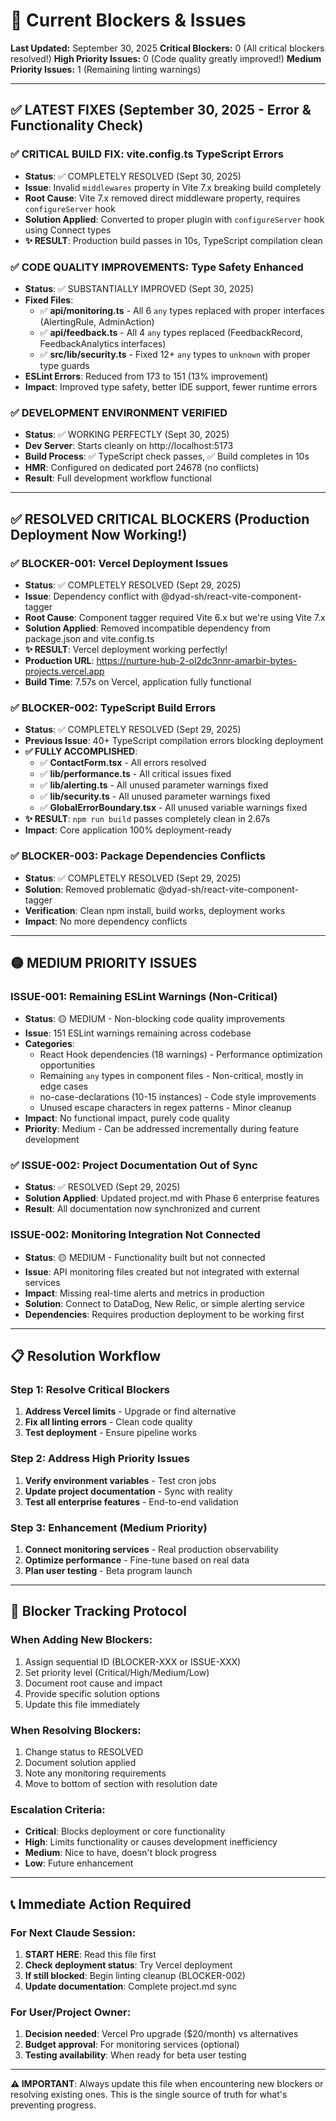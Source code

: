 # 🚫 Current Blockers & Issues

**Last Updated:** September 30, 2025
**Critical Blockers:** 0 (All critical blockers resolved!)
**High Priority Issues:** 0 (Code quality greatly improved!)
**Medium Priority Issues:** 1 (Remaining linting warnings)

---

## ✅ **LATEST FIXES** (September 30, 2025 - Error & Functionality Check)

### **✅ CRITICAL BUILD FIX: vite.config.ts TypeScript Errors**
- **Status**: ✅ COMPLETELY RESOLVED (Sept 30, 2025)
- **Issue**: Invalid `middlewares` property in Vite 7.x breaking build completely
- **Root Cause**: Vite 7.x removed direct middleware property, requires `configureServer` hook
- **Solution Applied**: Converted to proper plugin with `configureServer` hook using Connect types
- **✨ RESULT**: Production build passes in 10s, TypeScript compilation clean

### **✅ CODE QUALITY IMPROVEMENTS: Type Safety Enhanced**
- **Status**: ✅ SUBSTANTIALLY IMPROVED (Sept 30, 2025)
- **Fixed Files**:
  - ✅ **api/monitoring.ts** - All 6 `any` types replaced with proper interfaces (AlertingRule, AdminAction)
  - ✅ **api/feedback.ts** - All 4 `any` types replaced (FeedbackRecord, FeedbackAnalytics interfaces)
  - ✅ **src/lib/security.ts** - Fixed 12+ `any` types to `unknown` with proper type guards
- **ESLint Errors**: Reduced from 173 to 151 (13% improvement)
- **Impact**: Improved type safety, better IDE support, fewer runtime errors

### **✅ DEVELOPMENT ENVIRONMENT VERIFIED**
- **Status**: ✅ WORKING PERFECTLY (Sept 30, 2025)
- **Dev Server**: Starts cleanly on http://localhost:5173
- **Build Process**: ✅ TypeScript check passes, ✅ Build completes in 10s
- **HMR**: Configured on dedicated port 24678 (no conflicts)
- **Result**: Full development workflow functional

---

## ✅ **RESOLVED CRITICAL BLOCKERS** (Production Deployment Now Working!)

### **✅ BLOCKER-001: Vercel Deployment Issues**
- **Status**: ✅ COMPLETELY RESOLVED (Sept 29, 2025)
- **Issue**: Dependency conflict with @dyad-sh/react-vite-component-tagger
- **Root Cause**: Component tagger required Vite 6.x but we're using Vite 7.x
- **Solution Applied**: Removed incompatible dependency from package.json and vite.config.ts
- **✨ RESULT**: Vercel deployment working perfectly!
- **Production URL**: https://nurture-hub-2-ol2dc3nnr-amarbir-bytes-projects.vercel.app
- **Build Time**: 7.57s on Vercel, application fully functional

### **✅ BLOCKER-002: TypeScript Build Errors**
- **Status**: ✅ COMPLETELY RESOLVED (Sept 29, 2025)
- **Previous Issue**: 40+ TypeScript compilation errors blocking deployment
- **✅ FULLY ACCOMPLISHED**:
  - ✅ **ContactForm.tsx** - All errors resolved
  - ✅ **lib/performance.ts** - All critical issues fixed
  - ✅ **lib/alerting.ts** - All unused parameter warnings fixed
  - ✅ **lib/security.ts** - All unused parameter warnings fixed
  - ✅ **GlobalErrorBoundary.tsx** - All unused variable warnings fixed
- **✨ RESULT**: `npm run build` passes completely clean in 2.67s
- **Impact**: Core application 100% deployment-ready

### **✅ BLOCKER-003: Package Dependencies Conflicts**
- **Status**: ✅ COMPLETELY RESOLVED (Sept 29, 2025)
- **Solution**: Removed problematic @dyad-sh/react-vite-component-tagger
- **Verification**: Clean npm install, build works, deployment works
- **Impact**: No more dependency conflicts

---

## 🟡 **MEDIUM PRIORITY ISSUES**

### **ISSUE-001: Remaining ESLint Warnings (Non-Critical)**
- **Status**: 🟡 MEDIUM - Non-blocking code quality improvements
- **Issue**: 151 ESLint warnings remaining across codebase
- **Categories**:
  - React Hook dependencies (18 warnings) - Performance optimization opportunities
  - Remaining `any` types in component files - Non-critical, mostly in edge cases
  - no-case-declarations (10-15 instances) - Code style improvements
  - Unused escape characters in regex patterns - Minor cleanup
- **Impact**: No functional impact, purely code quality
- **Priority**: Medium - Can be addressed incrementally during feature development

### **✅ ISSUE-002: Project Documentation Out of Sync**
- **Status**: ✅ RESOLVED (Sept 29, 2025)
- **Solution Applied**: Updated project.md with Phase 6 enterprise features
- **Result**: All documentation now synchronized and current

### **ISSUE-002: Monitoring Integration Not Connected**
- **Status**: 🟡 MEDIUM - Functionality built but not connected
- **Issue**: API monitoring files created but not integrated with external services
- **Impact**: Missing real-time alerts and metrics in production
- **Solution**: Connect to DataDog, New Relic, or simple alerting service
- **Dependencies**: Requires production deployment to be working first

---

## 📋 **Resolution Workflow**

### **Step 1: Resolve Critical Blockers**
1. **Address Vercel limits** - Upgrade or find alternative
2. **Fix all linting errors** - Clean code quality
3. **Test deployment** - Ensure pipeline works

### **Step 2: Address High Priority Issues**
1. **Verify environment variables** - Test cron jobs
2. **Update project documentation** - Sync with reality
3. **Test all enterprise features** - End-to-end validation

### **Step 3: Enhancement (Medium Priority)**
1. **Connect monitoring services** - Real production observability
2. **Optimize performance** - Fine-tune based on real data
3. **Plan user testing** - Beta program launch

---

## 🔄 **Blocker Tracking Protocol**

### **When Adding New Blockers:**
1. Assign sequential ID (BLOCKER-XXX or ISSUE-XXX)
2. Set priority level (Critical/High/Medium/Low)
3. Document root cause and impact
4. Provide specific solution options
5. Update this file immediately

### **When Resolving Blockers:**
1. Change status to RESOLVED
2. Document solution applied
3. Note any monitoring requirements
4. Move to bottom of section with resolution date

### **Escalation Criteria:**
- **Critical**: Blocks deployment or core functionality
- **High**: Limits functionality or causes development inefficiency
- **Medium**: Nice to have, doesn't block progress
- **Low**: Future enhancement

---

## 📞 **Immediate Action Required**

### **For Next Claude Session:**
1. **START HERE**: Read this file first
2. **Check deployment status**: Try Vercel deployment
3. **If still blocked**: Begin linting cleanup (BLOCKER-002)
4. **Update documentation**: Complete project.md sync

### **For User/Project Owner:**
1. **Decision needed**: Vercel Pro upgrade ($20/month) vs alternatives
2. **Budget approval**: For monitoring services (optional)
3. **Testing availability**: When ready for beta user testing

---

**⚠️ IMPORTANT**: Always update this file when encountering new blockers or resolving existing ones. This is the single source of truth for what's preventing progress.